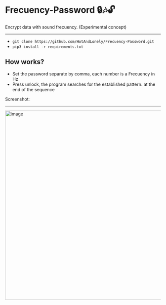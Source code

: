 # Frecuency-Password 🔒🎶🔓
Encrypt data with sound frecuency. (Experimental concept)
<hr>
<ul>
  <li><code>git clone https://github.com/HotAndLonely/Frecuency-Password.git</code></li>
  <li><code>pip3 install -r requirements.txt</code></li>
</ul>
<h2>How works?</h2>
<ul>
<li>Set the password separate by comma, each number is a Frecuency in Hz</li>
<li>Press unlock, the program searches for the established pattern. at the end of the sequence</li>
</ul>

Screenshot:
<hr>

<img width="614" alt="image" src="https://user-images.githubusercontent.com/63518404/217806993-c71a164f-af21-499a-921f-dfb5b3fe5d29.png">

